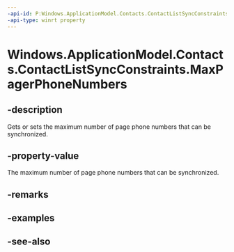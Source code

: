 ```yaml
---
-api-id: P:Windows.ApplicationModel.Contacts.ContactListSyncConstraints.MaxPagerPhoneNumbers
-api-type: winrt property
---
```


<!-- Property syntax
public Windows.Foundation.IReference<int> MaxPagerPhoneNumbers { get;  set; }
-->

# Windows.ApplicationModel.Contacts.ContactListSyncConstraints.MaxPagerPhoneNumbers

## -description
Gets or sets the maximum number of page phone numbers that can be synchronized.

## -property-value
The maximum number of page phone numbers that can be synchronized.

## -remarks

## -examples

## -see-also
